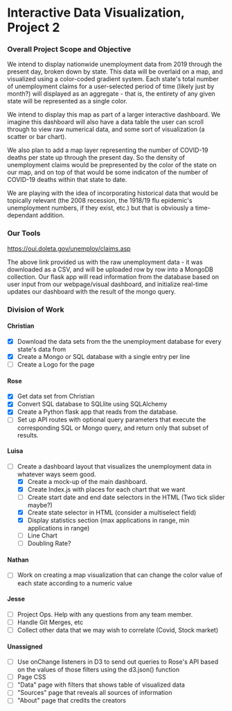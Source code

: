 # Interactive Data Visualization, Project 2

### Overall Project Scope and Objective

We intend to display nationwide unemployment data from 2019 through the present day, broken down by state. This data will be overlaid on a map, and visualized using a color-coded gradient system. Each state's total number of unemployment claims for a user-selected period of time (likely just by month?) will displayed as an aggregate - that is, the entirety of any given state will be represented as a single color.

We intend to display this map as part of a larger interactive dashboard. We imagine this dashboard will also have a data table the user can scroll through to view raw numerical data, and some sort of visualization (a scatter or bar chart).

We also plan to add a map layer representing the number of COVID-19 deaths per state up through the present day. So the density of unemployment claims would be prepresented by the color of the state on our map, and on top of that would be some indicaton of the number of COVID-19 deaths within that state to date.

We are playing with the idea of incorporating historical data that would be topically relevant (the 2008 recession, the 1918/19 flu epidemic's unemployment numbers, if they exist, etc.) but that is obviously a time-dependant addition.

### Our Tools

https://oui.doleta.gov/unemploy/claims.asp

The above link provided us with the raw unemployment data - it was downloaded as a CSV, and will be uploaded row by row into a MongoDB collection. Our flask app will read information from the database based on user input from our webpage/visual dashboard, and initialize real-time updates our dashboard with the result of the mongo query.

### Division of Work

#### Christian

- [x] Download the data sets from the the unemployment database for every state's data from
- [x] Create a Mongo or SQL database with a single entry per line
- [ ] Create a Logo for the page

#### Rose

- [x] Get data set from Christian
- [x] Convert SQL database to SQLlite using SQLAlchemy
- [x] Create a Python flask app that reads from the database.
- [ ] Set up API routes with optional query parameters that execute the corresponding SQL or Mongo query, and return only that subset of results.

#### Luisa

- [ ] Create a dashboard layout that visualizes the unemployment data in whatever ways seem good.
  - [x] Create a mock-up of the main dashboard.
  - [x] Create Index.js with places for each chart that we want
  - [ ] Create start date and end date selectors in the HTML (Two tick slider maybe?)
  - [x] Create state selector in HTML (consider a multiselect field)
  - [x] Display statistics section (max applications in range, min applications in range)
  - [ ] Line Chart
  - [ ] Doubling Rate?

#### Nathan

- [ ] Work on creating a map visualization that can change the color value of each state according to a numeric value

#### Jesse

- [ ] Project Ops. Help with any questions from any team member.
- [ ] Handle Git Merges, etc
- [ ] Collect other data that we may wish to correlate (Covid, Stock market)

#### Unassigned

- [ ] Use onChange listeners in D3 to send out queries to Rose's API based on the values of those filters using the d3.json() function
- [ ] Page CSS
- [ ] "Data" page with filters that shows table of visualized data
- [ ] "Sources" page that reveals all sources of information
- [ ] "About" page that credits the creators
